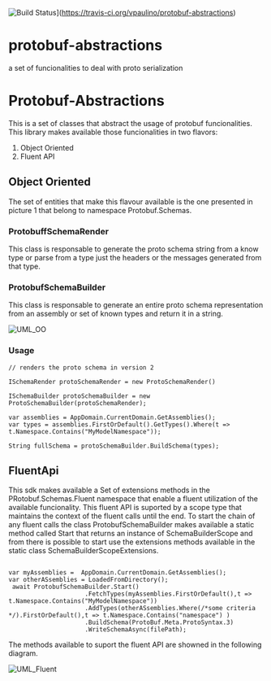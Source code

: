 
![Build Status](https://travis-ci.org/vpaulino/protobuf-abstractions.png)](https://travis-ci.org/vpaulino/protobuf-abstractions)


# protobuf-abstractions
a set of funcionalities to deal with proto serialization

# Protobuf-Abstractions

This is a set of classes that abstract the usage of protobuf funcionalities. This library makes available those funcionalities in two flavors:
1. Object Oriented
2. Fluent API

## Object Oriented

The set of entities that make this flavour available is the one presented in picture 1 that belong to namespace Protobuf.Schemas. 

### ProtobuffSchemaRender

This class is responsable to generate the proto schema string from a know type or parse from a type just the headers or the messages generated from that type.

### ProtobufSchemaBuilder

This class is responsable to generate an entire proto schema representation  from an assembly or set of known types and return it in a string.


![UML_OO](https://go.gliffy.com/go/share/image/srk6lentbt23cfw41y9e.png?utm_medium=live-embed&utm_source=custom) 


### Usage

````
// renders the proto schema in version 2

ISchemaRender protoSchemaRender = new ProtoSchemaRender()

ISchemaBuilder protoSchemaBuilder = new ProtoSchemaBuilder(protoSchemaRender);

var assemblies = AppDomain.CurrentDomain.GetAssemblies();
var types = assemblies.FirstOrDefault().GetTypes().Where(t => t.Namespace.Contains("MyModelNamespace"));

String fullSchema = protoSchemaBuilder.BuildSchema(types);

````

## FluentApi 

This sdk makes available a Set of extensions methods in the PRotobuf.Schemas.Fluent namespace that enable a fluent utilization of the available funcionality. This fluent API is suported by a scope type that maintains the context of the fluent calls until the end. 
To start the chain of any fluent calls the class ProtobufSchemaBuilder makes available a static method called Start that returns an instance of SchemaBuilderScope and from there is possible to start use the extensions methods available in the static class SchemaBuilderScopeExtensions. 

````

var myAssemblies =  AppDomain.CurrentDomain.GetAssemblies();
var otherASsemblies = LoadedFromDirectory();
 await ProtobufSchemaBuilder.Start()
                     .FetchTypes(myAssemblies.FirstOrDefault(),t => t.Namespace.Contains("MyModelNamespace"))
                     .AddTypes(otherASsemblies.Where(/*some criteria */).FirstOrDefault(),t => t.Namespace.Contains("namespace") )
                     .BuildSchema(ProtoBuf.Meta.ProtoSyntax.3)
                     .WriteSchemaAsync(filePath);
````                     
                     
                     
The methods  available to suport the fluent API are showned in the following diagram. 

![UML_Fluent](https://go.gliffy.com/go/share/image/s33x9h6el0erowtm4y5u.png?utm_medium=live-embed&utm_source=custom) 










